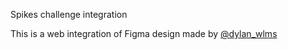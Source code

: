 Spikes challenge integration

This is a web integration of Figma design made by [@dylan_wlms](https://x.com/dylan_wlms)